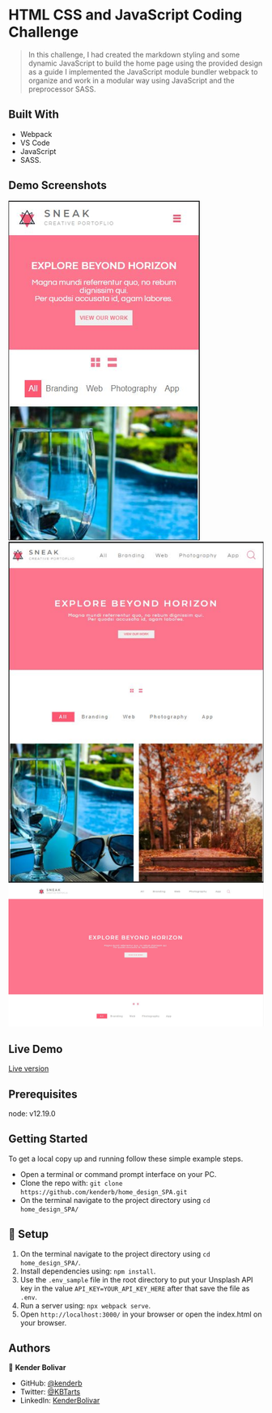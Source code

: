 # HTML CSS and JavaScript Coding Challenge

> In this challenge, I had created the markdown styling and some dynamic JavaScript to build the home page using the provided design as a guide
> I implemented the JavaScript module bundler webpack to organize and work in a modular way using JavaScript and the preprocessor SASS.

## Built With

- Webpack
- VS Code
- JavaScript
- SASS.

## Demo Screenshots

![screenshot](Capture_one.jpg)
![screenshot](Capture_two.jpg)
![screenshot](Capture_three.jpg)

## Live Demo

[Live version](https://affectionate-curie-c4d0b7.netlify.app/)

## Prerequisites

node: v12.19.0
## Getting Started
To get a local copy up and running follow these simple example steps.

- Open a terminal or command prompt interface on your PC.
- Clone the repo with: `git clone https://github.com/kenderb/home_design_SPA.git`
- On the terminal navigate to the project directory using `cd home_design_SPA/`

## 📝 Setup

1. On the terminal navigate to the project directory using `cd home_design_SPA/`.
2. Install dependencies using: `npm install`.
3. Use the `.env_sample` file in the root directory to put your Unsplash API key in the value `API_KEY=YOUR_API_KEY_HERE` after that save the file as `.env`.
4. Run a server using: `npx webpack serve`.
5. Open `http://localhost:3000/` in your browser or open the index.html on your browser.


## Authors

👤 **Kender Bolivar**

- GitHub: [@kenderb](https://github.com/ken)
- Twitter: [@KBTarts](https://twitter.com/KBTarts )
- LinkedIn: [KenderBolivar](https://www.linkedin.com/in/kender-bolivar-1736086b/ )
